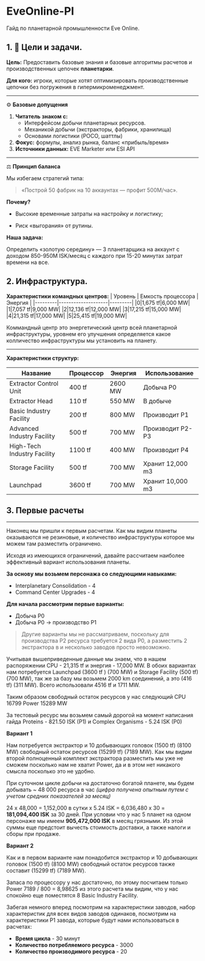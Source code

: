 # EveOnline-PI
Гайд по планетарной промышленности Eve Online.

## 1. 🎯 Цели и задачи.
**Цель:** Предоставить базовые знания и базовые алгоритмы расчетов и производственных цепочек **планетарки**.

**Для кого:** игроки, которые хотят оптимизировать производственные цепочки без погружения в гипермикроменеджмент.

---

⚙️ **Базовые допущения**
1. **Читатель знаком с:**  
   - Интерфейсом добычи планетарных ресурсов.  
   - Механикой добычи (экстракторы, фабрики, хранилища)  
   - Основами логистики (POCO, шаттлы)  
2. **Фокус:** формулы, анализ рынка, баланс «прибыль/время»  
3. **Источники данных:** EVE Marketer или ESI API  

---

⚖️ **Принцип баланса**

Мы избегаем стратегий типа:

> «Построй 50 фабрик на 10 аккаунтах — профит 500M/час».

**Почему?**

- Высокие временные затраты на настройку и логистику;

- Риск «выгорания» от рутины.

**Наша задача:**

Определить «золотую середину» — 3 планетарщика на аккаунт с доходом 850-950M ISK/месяц с каждого при 15-20 минутах затрат времени на все.


## 2. Инфраструктура.

**Характеристики командных центров:**
| Уровень |	Емкость процессора | Энергия |
|---------|--------------------|---------|
|0|1,675 tf|6,000 MW|
|1|7,057 tf|9,000 MW|
|2|12,136 tf|12,000 MW|
|3|17,215 tf|15,000 MW|
|4|21,315 tf|17,000 MW|
|5|25,415 tf|19,000 MW|

Коммандный центр это энергетический центр всей планетарной инфраструктуры, уровнем его улучшения определяется какое колличество инфраструктуры мы установить на планету.

---

**Характеристики структур:**

|Название|Процессор|Энергия|Использование|
|-|-|-|-|
|Extractor Control Unit|400 tf|2600 MW|Добыча Р0|
|Extractor Head|110 tf|550 MW|В добыче|
|Basic Industry Facility|200 tf|800 MW|Производит Р1|
|Advanced Industry Facility|500 tf|700 MW|Производит Р2-Р3|
|High-Tech Industry Facility|1100 tf|400 MW|Производит Р4|
|Storage Facility|500 tf|700 MW|Хранит 12,000 m3|
|Launchpad|3600 tf|700 MW|Хранит 10,000 m3|

## 3. Первые расчеты


***
Наконец мы пришли к первым расчетам. Как мы видим планеты оказываются не резиновые, и количество инфраструктуры которое мы можем там разместить ограничено.

Исходя из имеющихся ограничений, давайте рассчитаем наиболее эффективный вариант использования планеты.

**За основу мы возьмем персонажа со следующими навыками:**
* Interplanetary Consolidation - 4
* Command Center Upgrades - 4

**Для начала рассмотрим первые варианты:**
* Добыча Р0
* Добыча Р0 -> производство P1

> Другие варианты мы не рассматриваем, поскольку для производства Р2 ресурса требуется 2 вида P0, а разместить 2 экстрактора в и несколько заводов просто невозможно.

Учитывая вышеприведенные данные мы знаем, что в нашем распоряжении CPU - 21,315 tf и энергия - 17,000 MW. В обоих вариантах нам потребуется Launchpad (3600 tf	) (700 MW) и Storage Facility (500 tf) (700 MW), так же за базу мы возьмем 2000 km соединений, а это (416 tf) (311 MW). Всего использовали 4516 tf и 1711 MW.

Таким образом свободный остаток ресурсов у нас следующий CPU 16799 Power 15289 MW

За тестовый ресурс мы возьмем самый дорогой на момент написания гайда Proteins - 821.50 ISK (P1) и Complex Organisms - 5.24 ISK (P0)

**Вариант 1**

Нам потребуется экстрактор и 10 добывающих головок (1500 tf) (8100 MW) свободный остаток ресурсов (15299 tf) (7189 MW). Как мы видим второй полноценный комплект экстрактора разместить мы уже не сможем посколько нам не хватит Power, да и в этом нет никакого смысла посколько это не удобно.

При суточном цикле добычи на достаточно богатой планете, мы будем добывать ~ 48 000 ресурса в час _(цифра получена опытным путем с учетом средних показателей за месяц)_

24 х 48,000 = 1,152,000 в сутки х 5.24 ISK = 6,036,480 х 30 = **181,094,400 ISK** за 30 дней. При условии что у нас 5 планет на одном персонаже мы имеем **905,472,000 ISK** в месяц грязными. Из этой суммы еще предстоит вычесть стоимость доставки, а также налоги и сборы при продаже.

**Вариант 2**

Как и в первом варианте нам понадобится экстрактор и 10 добывающих головок (1500 tf) (8100 MW) свободный остаток ресурсов также составит (15299 tf) (7189 MW).

Запаса по процессору у нас достаточно, по этому посчитаем только Power 7189 / 800 = 8,98625 из этого расчета мы видим, что у нас спокойно еще поместятся 8 Basic Industry Facility.

Забегая немного вперед посмотрим на характеристики заводов, набор характеристик для всех видов заводов одинаков, посмотрим на характеристики P1 завода, которые будут нами использоваться в расчетах: 
* **Время цикла** - 30 минут
* **Количество потребляемого ресурса** - 3000
* **Количество производимого ресурса** - 20
